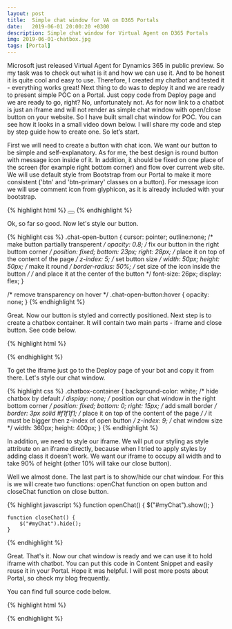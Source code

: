 ```yaml
---
layout: post
title:  Simple chat window for VA on D365 Portals
date:   2019-06-01 20:00:20 +0300
description: Simple chat window for Virtual Agent on D365 Portals
img: 2019-06-01-chatbox.jpg 
tags: [Portal]
---
```

Microsoft just released Virtual Agent for Dynamics 365 in public preview. So my task was to check out what is it and how we can use it. And to be honest it is quite cool and easy to use. Therefore, I created my chatbot and tested it - everything works great! Next thing to do was to deploy it and we are ready to present simple POC on a Portal. Just copy code from Deploy page and we are ready to go, right? No, unfortunately not. As for now link to a chatbot is just an iframe and will not render as simple chat window with open/close button on your website. So I have built small chat window for POC. You can see how it looks in a small video down below. I will share my code and step by step guide how to create one. So let’s start.

First we will need to create a button with chat icon. We want our button to be simple and self-explanatory. As for me, the best design is round button with message icon inside of it. In addition, it should be fixed on one place of the screen (for example right bottom corner) and flow over current web site. We will use default style from Bootstrap from our Portal to make it more consistent ('btn' and 'btn-primary' classes on a button). For message icon we will use comment icon from glyphicon, as it is already included with your bootstrap.

{% highlight html %}
<button class="chat-open-button btn btn-primary" onclick="openChat()">
    <span class="glyphicon glyphicon-comment"></span>
</button>
{% endhighlight %}

Ok, so far so good. Now let's style our button.

{% highlight css %}
.chat-open-button {
    cursor: pointer;
    outline:none;
    /* make button partially transperent  */
    opacity: 0.8;
    /* fix our button in the right buttom corner  */
    position: fixed;
    bottom: 23px;
    right: 28px;
    /* place it on top of the content of the page */
    z-index: 5;
    /* set button size */
    width: 50px;
    height: 50px;
    /* make it round */
    border-radius: 50%;
    /* set size of the icon inside the button */
    /* and place it at the center of the button */
    font-size: 26px;
    display: flex;
}

/* remove transparency on hover */
.chat-open-button:hover {
    opacity: none;
}
{% endhighlight %}

Great. Now our button is styled and correctly positioned. Next step is to create a chatbox container. It will contain two main parts - iframe and close button. See code below.

{% highlight html %}
<div class="chatbox-container" id="myChat">
    <iframe src="https://va.ai.dynamics.com/webchat/tenants/<YOUR_BOT>" frameborder="0"
     style="height:90%; width:100%;"></iframe>
    <button class="btn btn-primary btn-block" onclick="closeChat()">CLOSE</button>
</div>
{% endhighlight %}

To get the iframe just go to the Deploy page of your bot and copy it from there. Let's style our chat window.

{% highlight css %}
.chatbox-container {
    background-color: white;
    /* hide chatbox by default */
    display: none;
    /* position our chat window in the right bottom corner */
    position: fixed;
    bottom: 0;
    right: 15px;
    /* add small border */
    border: 3px solid #f1f1f1;
    /* place it on top of the content of the page */
    /* it must be bigger then z-index of open button */
    z-index: 9;
    /* chat window size */
    width: 360px;
    height: 400px;
}
{% endhighlight %}

In addition, we need to style our iframe. We will put our styling as style attribute on an iframe directly, because when I tried to apply styles by adding class it doesn’t work. We want our iframe to occupy all width and to take 90% of height (other 10% will take our close button).

Well we almost done. The last part is to show/hide our chat window. For this is we will create two functions: openChat function on open button and closeChat function on close button.

{% highlight javascript %}
    function openChat() {
        $("#myChat").show();
    }

    function closeChat() {
        $("#myChat").hide();
    }
{% endhighlight %}

Great. That's it. Now our chat window is ready and we can use it to hold iframe with chatbot. You can put this code in Content Snippet and easily reuse it in your Portal. Hope it was helpful. I will post more posts about Portal, so check my blog frequently. 

You can find full source code below.

{% highlight html %}
<style>
.chatbox-container {
    background-color: white;
    /* hide chatbox by default */
    display: none;
    /* position our chat window in the right bottom corner */
    position: fixed;
    bottom: 0;
    right: 15px;
    /* add small border */
    border: 3px solid #f1f1f1;
    /* place it on top of the content of the page */
    /* it must be bigger then z-index of open button */
    z-index: 9;
    /* chat window size */
    width: 360px;
    height: 400px;
}
</style>

<div class="chatbox-container" id="myChat">
    <iframe src="https://va.ai.dynamics.com/webchat/tenants/<YOUR_BOT>" frameborder="0"
    style="height:90%; width:100%;"></iframe>
    <button class="btn btn-primary btn-block" onclick="closeChat()">CLOSE</button>
</div>

<script>
    function openChat() {
        $("#myChat").show();
    }

    function closeChat() {
        $("#myChat").hide();
    }
</script>
{% endhighlight %}